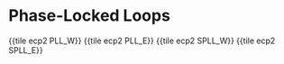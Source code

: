 # Phase-Locked Loops

{{tile ecp2 PLL_W}}
{{tile ecp2 PLL_E}}
{{tile ecp2 SPLL_W}}
{{tile ecp2 SPLL_E}}
